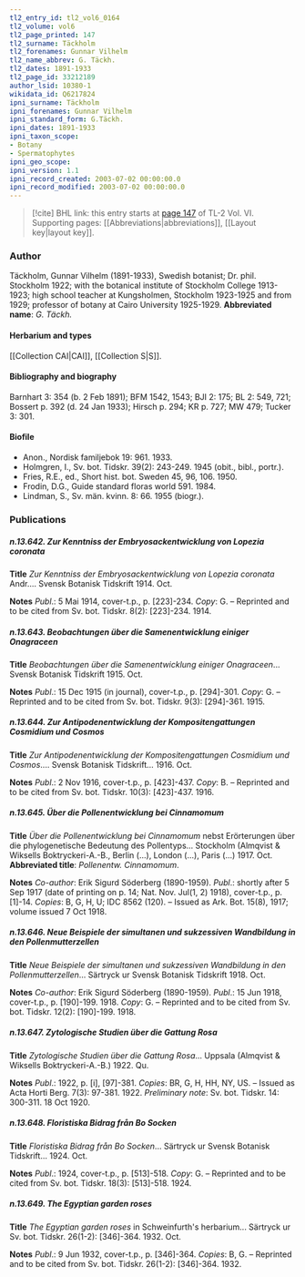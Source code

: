 ```yaml
---
tl2_entry_id: tl2_vol6_0164
tl2_volume: vol6
tl2_page_printed: 147
tl2_surname: Täckholm
tl2_forenames: Gunnar Vilhelm
tl2_name_abbrev: G. Täckh.
tl2_dates: 1891-1933
tl2_page_id: 33212189
author_lsid: 10380-1
wikidata_id: Q6217824
ipni_surname: Täckholm
ipni_forenames: Gunnar Vilhelm
ipni_standard_form: G.Täckh.
ipni_dates: 1891-1933
ipni_taxon_scope: 
- Botany
- Spermatophytes
ipni_geo_scope: 
ipni_version: 1.1
ipni_record_created: 2003-07-02 00:00:00.0
ipni_record_modified: 2003-07-02 00:00:00.0
---
```



> [!cite] BHL link: this entry starts at [page 147](https://www.biodiversitylibrary.org/page/33212189) of TL-2 Vol. VI.
> Supporting pages: [[Abbreviations|abbreviations]], [[Layout key|layout key]].

### Author

Täckholm, Gunnar Vilhelm (1891-1933), Swedish botanist; Dr. phil. Stockholm 1922; with the botanical institute of Stockholm College 1913-1923; high school teacher at Kungsholmen, Stockholm 1923-1925 and from 1929; professor of botany at Cairo University 1925-1929. 
**Abbreviated name**: *G. Täckh.*

#### Herbarium and types

[[Collection CAI|CAI]], [[Collection S|S]].

#### Bibliography and biography

Barnhart 3: 354 (b. 2 Feb 1891); BFM 1542, 1543; BJI 2: 175; BL 2: 549, 721; Bossert p. 392 (d. 24 Jan 1933); Hirsch p. 294; KR p. 727; MW 479; Tucker 3: 301.

#### Biofile

- Anon., Nordisk familjebok 19: 961. 1933.
- Holmgren, I., Sv. bot. Tidskr. 39(2): 243-249. 1945 (obit., bibl., portr.).
- Fries, R.E., ed., Short hist. bot. Sweden 45, 96, 106. 1950.
- Frodin, D.G., Guide standard floras world 591. 1984.
- Lindman, S., Sv. män. kvinn. 8: 66. 1955 (biogr.).

### Publications

##### n.13.642. Zur Kenntniss der Embryosackentwicklung von Lopezia coronata

**Title**
*Zur Kenntniss der Embryosackentwicklung von Lopezia coronata* Andr.... Svensk Botanisk Tidskrift 1914. Oct.

**Notes**
*Publ*.: 5 Mai 1914, cover-t.p., p. \[223\]-234. *Copy*: G. – Reprinted and to be cited from Sv. bot. Tidskr. 8(2): \[223\]-234. 1914.

##### n.13.643. Beobachtungen über die Samenentwicklung einiger Onagraceen

**Title**
*Beobachtungen über die Samenentwicklung einiger Onagraceen*... Svensk Botanisk Tidskrift 1915. Oct.

**Notes**
*Publ*.: 15 Dec 1915 (in journal), cover-t.p., p. \[294\]-301. *Copy*: G. – Reprinted and to be cited from Sv. bot. Tidskr. 9(3): \[294\]-361. 1915.

##### n.13.644. Zur Antipodenentwicklung der Kompositengattungen Cosmidium und Cosmos

**Title**
*Zur Antipodenentwicklung der Kompositengattungen Cosmidium und Cosmos*.... Svensk Botanisk Tidskrift... 1916. Oct.

**Notes**
*Publ*.: 2 Nov 1916, cover-t.p., p. \[423\]-437. *Copy*: B. – Reprinted and to be cited from Sv. bot. Tidskr. 10(3): \[423\]-437. 1916.

##### n.13.645. Über die Pollenentwicklung bei Cinnamomum

**Title**
*Über die Pollenentwicklung bei Cinnamomum* nebst Erörterungen über die phylogenetische Bedeutung des Pollentyps... Stockholm (Almqvist & Wiksells Boktryckeri-A.-B., Berlin (...), London (...), Paris (...) 1917. Oct.
**Abbreviated title**: *Pollenentw. Cinnamomum*.

**Notes**
*Co-author*: Erik Sigurd Söderberg (1890-1959).
*Publ*.: shortly after 5 Sep 1917 (date of printing on p. 14; Nat. Nov. Jul(1, 2) 1918), cover-t.p., p. \[1\]-14. *Copies*: B, G, H, U; IDC 8562 (120). – Issued as Ark. Bot. 15(8), 1917; volume issued 7 Oct 1918.

##### n.13.646. Neue Beispiele der simultanen und sukzessiven Wandbildung in den Pollenmutterzellen

**Title**
*Neue Beispiele der simultanen und sukzessiven Wandbildung in den Pollenmutterzellen*... Särtryck ur Svensk Botanisk Tidskrift 1918. Oct.

**Notes**
*Co-author*: Erik Sigurd Söderberg (1890-1959).
*Publ*.: 15 Jun 1918, cover-t.p., p. \[190\]-199. 1918. *Copy*: G. – Reprinted and to be cited from Sv. bot. Tidskr. 12(2): \[190\]-199. 1918.

##### n.13.647. Zytologische Studien über die Gattung Rosa

**Title**
*Zytologische Studien über die Gattung Rosa*... Uppsala (Almqvist & Wiksells Boktryckeri-A.-B.) 1922. Qu.

**Notes**
*Publ*.: 1922, p. \[i\], \[97\]-381. *Copies*: BR, G, H, HH, NY, US. – Issued as Acta Horti Berg. 7(3): 97-381. 1922.
*Preliminary note*: Sv. bot. Tidskr. 14: 300-311. 18 Oct 1920.

##### n.13.648. Floristiska Bidrag från Bo Socken

**Title**
*Floristiska Bidrag från Bo Socken*... Särtryck ur Svensk Botanisk Tidskrift... 1924. Oct.

**Notes**
*Publ*.: 1924, cover-t.p., p. \[513\]-518. *Copy*: G. – Reprinted and to be cited from Sv. bot. Tidskr. 18(3): \[513\]-518. 1924.

##### n.13.649. The Egyptian garden roses

**Title**
*The Egyptian garden roses* in Schweinfurth's herbarium... Särtryck ur Sv. bot. Tidskr. 26(1-2): \[346\]-364. 1932. Oct.

**Notes**
*Publ*.: 9 Jun 1932, cover-t.p., p. \[346\]-364. *Copies*: B, G. – Reprinted and to be cited from Sv. bot. Tidskr. 26(1-2): \[346\]-364. 1932.

